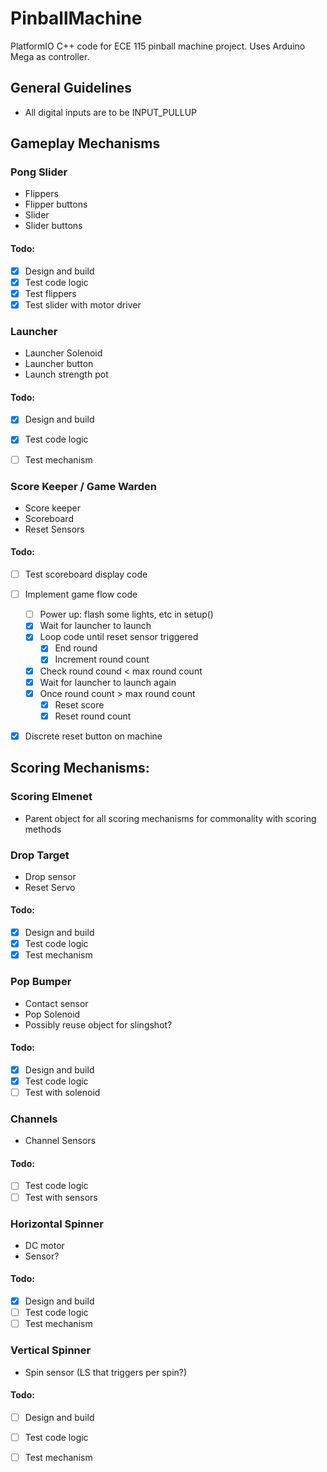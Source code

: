 # PinballMachine
PlatformIO C++ code for ECE 115 pinball machine project. Uses Arduino Mega as controller.

## General Guidelines
* All digital inputs are to be INPUT_PULLUP

## Gameplay Mechanisms

### Pong Slider
* Flippers
* Flipper buttons
* Slider
* Slider buttons
#### Todo:
- [X] Design and build
- [X] Test code logic
- [X] Test flippers
- [X] Test slider with motor driver

### Launcher
* Launcher Solenoid
* Launcher button
* Launch strength pot

#### Todo:
- [X] Design and build
- [X] Test code logic
- [ ] Test mechanism


### Score Keeper / Game Warden
* Score keeper
* Scoreboard
* Reset Sensors

#### Todo:
- [ ] Test scoreboard display code
- [ ] Implement game flow code
    - [ ] Power up: flash some lights, etc in setup()
    - [x] Wait for launcher to launch
    - [x] Loop code until reset sensor triggered
        - [x] End round
        - [x] Increment round count
    - [x] Check round cound < max round count
    - [x] Wait for launcher to launch again
    - [x] Once round count > max round count
        - [x] Reset score
        - [x] Reset round count
- [X] Discrete reset button on machine



## Scoring Mechanisms:

### Scoring Elmenet
* Parent object for all scoring mechanisms for commonality with scoring methods

### Drop Target
* Drop sensor
* Reset Servo
#### Todo:
- [X] Design and build
- [X] Test code logic
- [X] Test mechanism

### Pop Bumper
* Contact sensor
* Pop Solenoid
* Possibly reuse object for slingshot?

#### Todo:
- [x] Design and build
- [x] Test code logic
- [ ] Test with solenoid

### Channels
* Channel Sensors
#### Todo:
- [ ] Test code logic
- [ ] Test with sensors

### Horizontal Spinner
* DC motor
* Sensor?
#### Todo:
- [X] Design and build
- [ ] Test code logic
- [ ] Test mechanism

### Vertical Spinner
* Spin sensor (LS that triggers per spin?)
#### Todo:
- [ ] Design and build
- [ ] Test code logic
- [ ] Test mechanism







